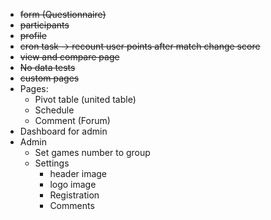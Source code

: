 - ~~form (Questionnaire)~~
- ~~participants~~
- ~~profile~~
- ~~cron task -> recount user points after match change score~~
- ~~view and compare page~~
- ~~No data tests~~
- ~~custom pages~~
- Pages:
  - Pivot table (united table)
  - Schedule
  - Comment (Forum)
- Dashboard for admin
- Admin
  - Set games number to group
  - Settings
    - header image
    - logo image
    - Registration
    - Comments